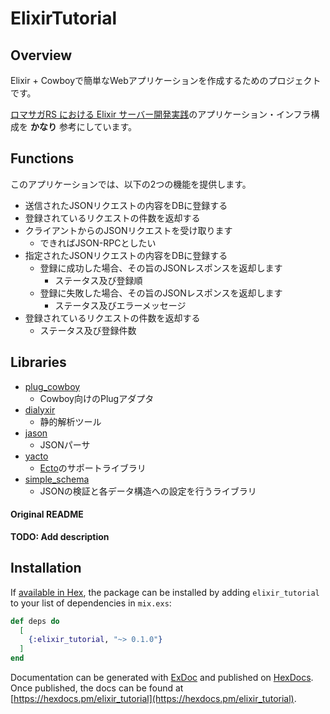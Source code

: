 # ElixirTutorial

## Overview

Elixir + Cowboyで簡単なWebアプリケーションを作成するためのプロジェクトです。

[ロマサガRS における Elixir サーバー開発実践](https://speakerdeck.com/elixirfest/romasakars-niokeru-elixir-sahakai-fa-shi-jian-sheng-chan-xing-woshang-ketekemufalsemian-bai-sanizhu-li?slide=6)のアプリケーション・インフラ構成を **かなり** 参考にしています。

## Functions

このアプリケーションでは、以下の2つの機能を提供します。

* 送信されたJSONリクエストの内容をDBに登録する
* 登録されているリクエストの件数を返却する
* クライアントからのJSONリクエストを受け取ります
  * できればJSON-RPCとしたい
* 指定されたJSONリクエストの内容をDBに登録する
  * 登録に成功した場合、その旨のJSONレスポンスを返却します
    * ステータス及び登録順
  * 登録に失敗した場合、その旨のJSONレスポンスを返却します
    * ステータス及びエラーメッセージ
* 登録されているリクエストの件数を返却する
  * ステータス及び登録件数

## Libraries

* [plug_cowboy](https://github.com/elixir-plug/plug_cowboy)
  * Cowboy向けのPlugアダプタ
* [dialyxir](https://github.com/jeremyjh/dialyxir)
  * 静的解析ツール
* [jason](https://github.com/michalmuskala/jason)
  * JSONパーサ
* [yacto](https://github.com/gumi/yacto)
  * [Ecto](https://elixirschool.com/ja/lessons/ecto/basics/)のサポートライブラリ
* [simple_schema](https://libraries.io/hex/simple_schema)
  * JSONの検証と各データ構造への設定を行うライブラリ


#### Original README

**TODO: Add description**

## Installation

If [available in Hex](https://hex.pm/docs/publish), the package can be installed
by adding `elixir_tutorial` to your list of dependencies in `mix.exs`:

```elixir
def deps do
  [
    {:elixir_tutorial, "~> 0.1.0"}
  ]
end
```

Documentation can be generated with [ExDoc](https://github.com/elixir-lang/ex_doc)
and published on [HexDocs](https://hexdocs.pm). Once published, the docs can
be found at [https://hexdocs.pm/elixir_tutorial](https://hexdocs.pm/elixir_tutorial).

